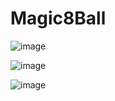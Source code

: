 ﻿# Magic8Ball
![image](https://github.com/kaliraotaran/Magic8Ball/assets/81376236/f67910e4-f467-4c9b-a24d-7fe77c665f5e)




![image](https://github.com/kaliraotaran/Magic8Ball/assets/81376236/b9672d3c-442f-48ce-bbf7-c1391dad7597)




![image](https://github.com/kaliraotaran/Magic8Ball/assets/81376236/157e786e-6d1d-4b6f-aaec-8d3a46a42381)
